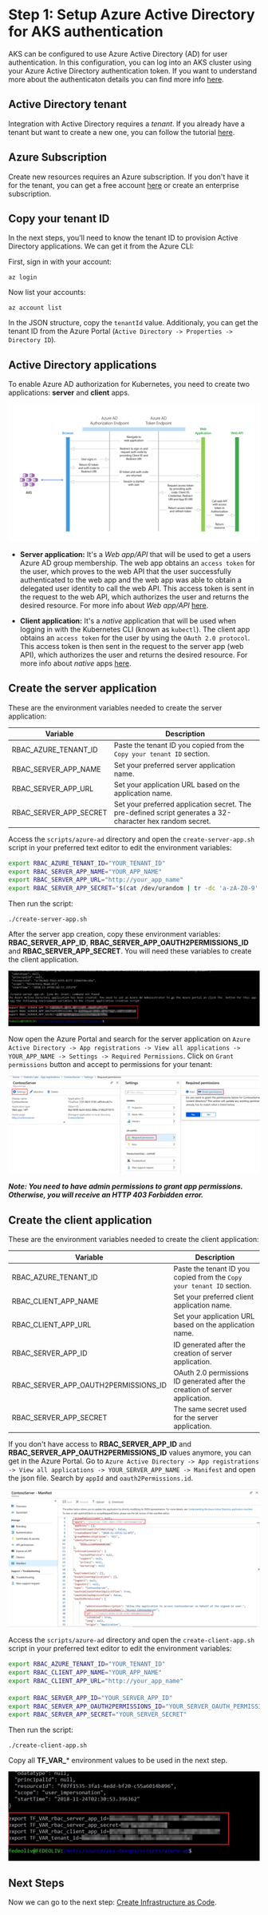 # Step 1: Setup Azure Active Directory for AKS authentication

AKS can be configured to use Azure Active Directory (AD) for user authentication. In this configuration, you can log into an AKS cluster using your Azure Active Directory authentication token. If you want to understand more about the authenticaton details you can find more info [here](https://docs.microsoft.com/en-us/azure/aks/aad-integration#authentication-details).

## Active Directory tenant

Integration with Active Directory requires a *tenant*. If you already have a tenant but want to create a new one, you can follow the tutorial [here](https://docs.microsoft.com/en-us/azure/active-directory/develop/quickstart-create-new-tenant#create-a-new-azure-ad-tenant).

## Azure Subscription

Create new resources requires an Azure subscription. If you don't have it for the tenant, you can get a free account [here](https://azure.microsoft.com/en-us/free/) or create an enterprise subscription.

## Copy your tenant ID

In the next steps, you'll need to know the tenant ID to provision Active Directory applications. We can get it from the Azure CLI:

First, sign in with your account:

    az login

Now list your accounts:

    az account list

In the JSON structure, copy the `tenantId` value. Additionaly, you can get the tenant ID from the Azure Portal (`Active Directory -> Properties -> Directory ID`).

## Active Directory applications

To enable Azure AD authorization for Kubernetes, you need to create two applications: **server** and **client** apps.

![AD authorization](./images/aad-aks-integration.jpg)

- **Server application:** It's a *Web app/API* that will be used to get a users Azure AD group membership. The web app obtains an `access token` for the user, which proves to the web API that the user successfully authenticated to the web app and the web app was able to obtain a delegated user identity to call the web API. This access token is sent in the request to the web API, which authorizes the user and returns the desired resource. For more info about *Web app/API* [here](https://docs.microsoft.com/en-us/azure/active-directory/develop/web-api).

- **Client application:** It's a *native* application that will be used when logging in with the Kubernetes CLI (known as `kubectl`). The client app obtains an `access token` for the user by using the `OAuth 2.0 protocol`. This access token is then sent in the request to the server app (web API), which authorizes the user and returns the desired resource. For more info about *native* apps [here](https://docs.microsoft.com/en-us/azure/active-directory/develop/native-app).

## Create the server application

These are the environment variables needed to create the server application:

| Variable | Description
| -------------- | -------------- |
| RBAC_AZURE_TENANT_ID | Paste the tenant ID you copied from the `Copy your tenant ID` section. |
| RBAC_SERVER_APP_NAME | Set your preferred server application name. |
| RBAC_SERVER_APP_URL | Set your application URL based on the application name. |
| RBAC_SERVER_APP_SECRET | Set your preferred application secret. The pre-defined script generates a 32-character hex random secret. |


Access the `scripts/azure-ad` directory and open the `create-server-app.sh` script in your preferred text editor to edit the environment variables:

```bash
export RBAC_AZURE_TENANT_ID="YOUR_TENANT_ID"
export RBAC_SERVER_APP_NAME="YOUR_APP_NAME"
export RBAC_SERVER_APP_URL="http://your_app_name"
export RBAC_SERVER_APP_SECRET="$(cat /dev/urandom | tr -dc 'a-zA-Z0-9' | fold -w 32 | head -n 1)"
```

Then run the script:

    ./create-server-app.sh

After the server app creation, copy these environment variables: **RBAC_SERVER_APP_ID**, **RBAC_SERVER_APP_OAUTH2PERMISSIONS_ID** and **RBAC_SERVER_APP_SECRET**. You will need these variables to create the client application.

![AD grant permissions](./images/aad-server-created.jpg)

Now open the Azure Portal and search for the server application on `Azure Active Directory -> App registrations -> View all applications -> YOUR_APP_NAME -> Settings -> Required Permissions`. Click on `Grant permissions` button and accept to permissions for your tenant:

![AD grant permissions](./images/aad-grant-permissions.jpg)

***Note: You need to have admin permissions to grant app permissions. Otherwise, you will receive an HTTP 403 Forbidden error.***

## Create the client application

These are the environment variables needed to create the client application:

| Variable | Description
| -------------- | -------------- |
| RBAC_AZURE_TENANT_ID | Paste the tenant ID you copied from the `Copy your tenant ID` section. |
| RBAC_CLIENT_APP_NAME | Set your preferred client application name. |
| RBAC_CLIENT_APP_URL | Set your application URL based on the application name. |
| RBAC_SERVER_APP_ID | ID generated after the creation of server application. |
| RBAC_SERVER_APP_OAUTH2PERMISSIONS_ID | OAuth 2.0 permissions ID generated after the creation of server application. |
| RBAC_SERVER_APP_SECRET | The same secret used for the server application. |

If you don't have access to **RBAC_SERVER_APP_ID** and **RBAC_SERVER_APP_OAUTH2PERMISSIONS_ID**  values anymore, you can get in the Azure Portal. Go to `Azure Active Directory -> App registrations -> View all applications -> YOUR_SERVER_APP_NAME -> Manifest` and open the json file. Search by `appId` and `oauth2Permissions.id`.

![AD server app manifest](./images/aad-server-manifest.jpg)

Access the `scripts/azure-ad` directory and open the `create-client-app.sh` script in your preferred text editor to edit the environment variables:

```bash
export RBAC_AZURE_TENANT_ID="YOUR_TENANT_ID"
export RBAC_CLIENT_APP_NAME="YOUR_APP_NAME"
export RBAC_CLIENT_APP_URL="http://your_app_name"

export RBAC_SERVER_APP_ID="YOUR_SERVER_APP_ID"
export RBAC_SERVER_APP_OAUTH2PERMISSIONS_ID="YOUR_SERVER_OAUTH_PERMISSIONS_ID"
export RBAC_SERVER_APP_SECRET="YOUR_SERVER_SECRET"
```

Then run the script:

    ./create-client-app.sh

Copy all **TF_VAR_*** environment values to be used in the next step.

![AD client app created](./images/aad-client-created.jpg)

## Next Steps

Now we can go to the next step: [Create Infrastructure as Code](./infrastructure-setup.md).
